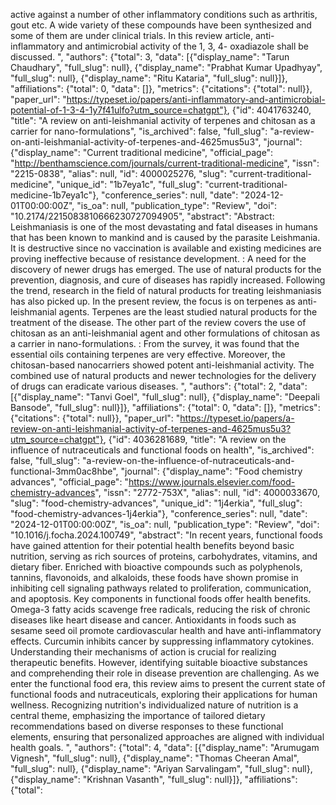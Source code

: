 active against a number of other inflammatory conditions such as arthritis, gout etc. A wide variety of these compounds have been synthesized and some of them are under clinical trials. In this review article, anti-inflammatory and antimicrobial activity of the 1, 3, 4- oxadiazole shall be discussed. ", "authors": {"total": 3, "data": [{"display_name": "Tarun Chaudhary", "full_slug": null}, {"display_name": "Prabhat Kumar Upadhyay", "full_slug": null}, {"display_name": "Ritu Kataria", "full_slug": null}]}, "affiliations": {"total": 0, "data": []}, "metrics": {"citations": {"total": null}}, "paper_url": "https://typeset.io/papers/anti-inflammatory-and-antimicrobial-potential-of-1-3-4-1y7f41ulfo?utm_source=chatgpt"}, {"id": 4041763240, "title": "A review on anti-leishmanial activity of terpenes and chitosan as a carrier for nano-formulations", "is_archived": false, "full_slug": "a-review-on-anti-leishmanial-activity-of-terpenes-and-4625mus5u3", "journal": {"display_name": "Current traditional medicine", "official_page": "http://benthamscience.com/journals/current-traditional-medicine", "issn": "2215-0838", "alias": null, "id": 4000025276, "slug": "current-traditional-medicine", "unique_id": "1b7eya1c", "full_slug": "current-traditional-medicine-1b7eya1c"}, "conference_series": null, "date": "2024-12-01T00:00:00Z", "is_oa": null, "publication_type": "Review", "doi": "10.2174/2215083810666230727094905", "abstract": "Abstract: Leishmaniasis is one of the most devastating and fatal diseases in humans that has been known to mankind and is caused by the parasite Leishmania. It is destructive since no vaccination is available and existing medicines are proving ineffective because of resistance development. : A need for the discovery of newer drugs has emerged. The use of natural products for the prevention, diagnosis, and cure of diseases has rapidly increased. Following the trend, research in the field of natural products for treating leishmaniasis has also picked up. In the present review, the focus is on terpenes as anti-leishmanial agents. Terpenes are the least studied natural products for the treatment of the disease. The other part of the review covers the use of chitosan as an anti-leishmanial agent and other formulations of chitosan as a carrier in nano-formulations. : From the survey, it was found that the essential oils containing terpenes are very effective. Moreover, the chitosan-based nanocarriers showed potent anti-leishmanial activity. The combined use of natural products and newer technologies for the delivery of drugs can eradicate various diseases. ", "authors": {"total": 2, "data": [{"display_name": "Tanvi Goel", "full_slug": null}, {"display_name": "Deepali Bansode", "full_slug": null}]}, "affiliations": {"total": 0, "data": []}, "metrics": {"citations": {"total": null}}, "paper_url": "https://typeset.io/papers/a-review-on-anti-leishmanial-activity-of-terpenes-and-4625mus5u3?utm_source=chatgpt"}, {"id": 4036281689, "title": "A review on the influence of nutraceuticals and functional foods on health", "is_archived": false, "full_slug": "a-review-on-the-influence-of-nutraceuticals-and-functional-3mm0ac8hbe", "journal": {"display_name": "Food chemistry advances", "official_page": "https://www.journals.elsevier.com/food-chemistry-advances", "issn": "2772-753X", "alias": null, "id": 4000033670, "slug": "food-chemistry-advances", "unique_id": "1j4erkia", "full_slug": "food-chemistry-advances-1j4erkia"}, "conference_series": null, "date": "2024-12-01T00:00:00Z", "is_oa": null, "publication_type": "Review", "doi": "10.1016/j.focha.2024.100749", "abstract": "In recent years, functional foods have gained attention for their potential health benefits beyond basic nutrition, serving as rich sources of proteins, carbohydrates, vitamins, and dietary fiber. Enriched with bioactive compounds such as polyphenols, tannins, flavonoids, and alkaloids, these foods have shown promise in inhibiting cell signaling pathways related to proliferation, communication, and apoptosis. Key components in functional foods offer health benefits. Omega-3 fatty acids scavenge free radicals, reducing the risk of chronic diseases like heart disease and cancer. Antioxidants in foods such as sesame seed oil promote cardiovascular health and have anti-inflammatory effects. Curcumin inhibits cancer by suppressing inflammatory cytokines. Understanding their mechanisms of action is crucial for realizing therapeutic benefits. However, identifying suitable bioactive substances and comprehending their role in disease prevention are challenging. As we enter the functional food era, this review aims to present the current state of functional foods and nutraceuticals, exploring their applications for human wellness. Recognizing nutrition's individualized nature of nutrition is a central theme, emphasizing the importance of tailored dietary recommendations based on diverse responses to these functional elements, ensuring that personalized approaches are aligned with individual health goals. ", "authors": {"total": 4, "data": [{"display_name": "Arumugam Vignesh", "full_slug": null}, {"display_name": "Thomas Cheeran Amal", "full_slug": null}, {"display_name": "Ariyan Sarvalingam", "full_slug": null}, {"display_name": "Krishnan Vasanth", "full_slug": null}]}, "affiliations": {"total":